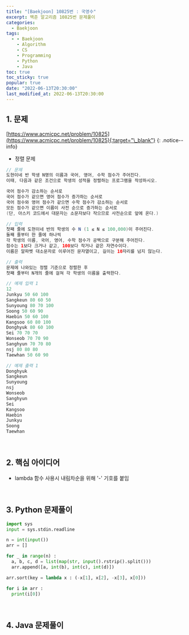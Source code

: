 ```yaml
---
title: "[Baekjoon] 10825번 : 국영수"
excerpt: 백준 알고리즘 10825번 문제풀이
categories:
  - Baekjoon
tags:
  - - Baekjoon
    - Algorithm
    - CS
    - Programming
    - Python
    - Java
toc: true
toc_sticky: true
popular: true
date: "2022-06-13T20:30:00"
last_modified_at: 2022-06-13T20:30:00
---
```


## 1. 문제

[https://www.acmicpc.net/problem/10825](https://www.acmicpc.net/problem/10825){:target="\_blank"}
{: .notice--info}

- 정렬 문제

```java
// 문제
도현이네 반 학생 N명의 이름과 국어, 영어, 수학 점수가 주어진다. 
이때, 다음과 같은 조건으로 학생의 성적을 정렬하는 프로그램을 작성하시오.

국어 점수가 감소하는 순서로
국어 점수가 같으면 영어 점수가 증가하는 순서로
국어 점수와 영어 점수가 같으면 수학 점수가 감소하는 순서로
모든 점수가 같으면 이름이 사전 순으로 증가하는 순서로 
(단, 아스키 코드에서 대문자는 소문자보다 작으므로 사전순으로 앞에 온다.)

// 입력
첫째 줄에 도현이네 반의 학생의 수 N (1 ≤ N ≤ 100,000)이 주어진다. 
둘째 줄부터 한 줄에 하나씩 
각 학생의 이름, 국어, 영어, 수학 점수가 공백으로 구분해 주어진다. 
점수는 1보다 크거나 같고, 100보다 작거나 같은 자연수이다. 
이름은 알파벳 대소문자로 이루어진 문자열이고, 길이는 10자리를 넘지 않는다.

// 출력
문제에 나와있는 정렬 기준으로 정렬한 후 
첫째 줄부터 N개의 줄에 걸쳐 각 학생의 이름을 출력한다.

// 예제 입력 1 
12
Junkyu 50 60 100
Sangkeun 80 60 50
Sunyoung 80 70 100
Soong 50 60 90
Haebin 50 60 100
Kangsoo 60 80 100
Donghyuk 80 60 100
Sei 70 70 70
Wonseob 70 70 90
Sanghyun 70 70 80
nsj 80 80 80
Taewhan 50 60 90

// 예제 출력 1 
Donghyuk
Sangkeun
Sunyoung
nsj
Wonseob
Sanghyun
Sei
Kangsoo
Haebin
Junkyu
Soong
Taewhan
```

<br>

## 2. 핵심 아이디어

- lambda 함수 사용시 내림차순을 위해 '-' 기호를 붙임

<br>

## 3. Python 문제풀이

```python
import sys
input = sys.stdin.readline

n = int(input())
arr = []

for _ in range(n) :
  a, b, c, d = list(map(str, input().rstrip().split()))
  arr.append([a, int(b), int(c), int(d)])

arr.sort(key = lambda x : (-x[1], x[2], -x[3], x[0]))

for i in arr :
  print(i[0])
```

<br>

## 4. Java 문제풀이

```java

```
